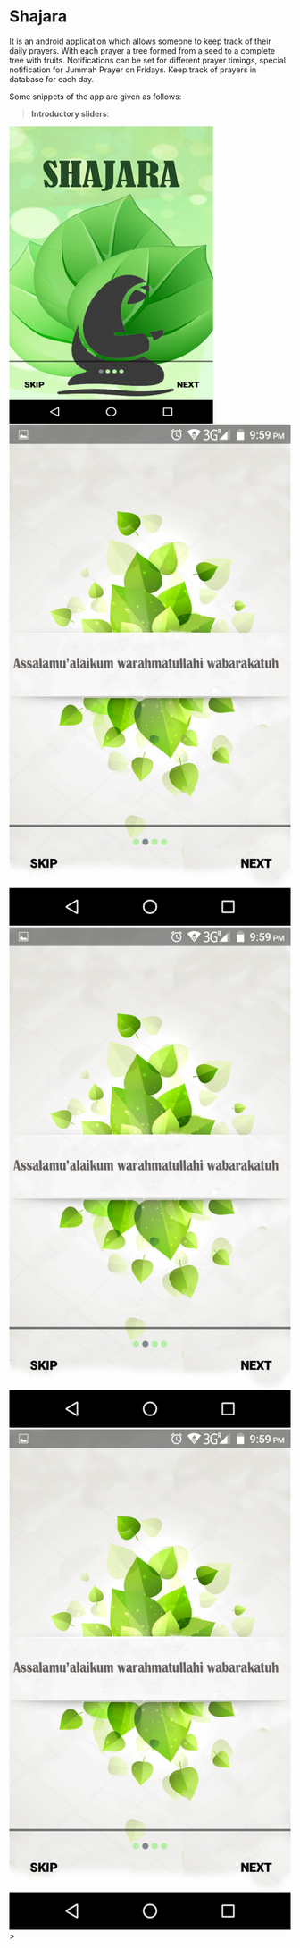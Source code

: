 # Shajara
It is an android application which allows someone to keep track of their daily prayers. With each prayer a tree formed from a seed to a complete tree with fruits. Notifications can be set for different prayer timings, special notification for Jummah Prayer on Fridays. Keep track of prayers in database for each day.

Some snippets of the app are given as follows:

> **Introductory sliders**:
  <img src="Shajara img/Intro.png">
  <img src="Shajara img/Slider1.png">
  <img src="Shajara img/Slider1.png">
  <img src="Shajara img/Slider1.png">
>


